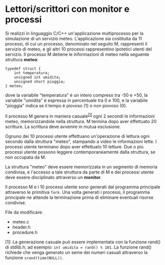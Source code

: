 Lettori/scrittori con monitor e processi
========================================

Si realizzi in linguaggio C/C++ un'applicazione multiprocesso per la
simulazione di un servizio meteo. L'applicazione sia costituita da 11
processi, di cui un processo, denominato nel seguito M, rappresenti il
servizio di meteo, e gli altri 10 processi rappresentino ipotetici
utenti del servizio. Il processo M detiene le informazioni di meteo
nella seguente struttura **meteo**:

    typedef struct {
        int temperatura;
        unsigned int umidita;
        unsigned short pioggia;
    } meteo;

dove la variabile "temperatura" è un intero compreso tra -50 e +50, la
variabile "umidita" è espressa in percentuale tra 0 e 100, e la
variabile "pioggia" indica se il tempo è piovoso (1) o non piovoso (0).

Il processo M genera in maniera casuale<sup>[\[1\]](#footnote1)</sup> ogni 2 secondi le
informazioni meteo, memorizzandole nella struttura. M termina dopo aver
effettuato 20 scritture. La scrittura deve avvenire in mutua esclusione.

Ognuno dei 10 processi utente effettuano un'operazione di lettura ogni
secondo dalla struttura "meteo", stampando a video le informazioni
lette. I processi utente terminano dopo aver effettuato 10 letture. Due
o più processi utente possono leggere contemporaneamente dalla
struttura, se non occupata da M.

La struttura "meteo" deve essere memorizzata in un segmento di memoria
condivisa, e l'accesso a tale struttura da parte di M e dei processi
utente deve essere disciplinato attraverso un **monitor**.

Il processo M e i 10 processi utente sono generati dal programma
principale attraverso le primitiva `fork`. Una volta generati i
processi, il programma principale ne attende la terminazione prima di
eliminare eventuali risorse condivise.

File da modificare:
- meteo.c
- header.h
- procedure.h

<a name="footnote1">[1]</a>: La generazione casuale può essere implementata con la funzione
    rand() di stdlib.h; ad esempio: `int umidita = rand() % 101`. La
    funzione rand() richiede che venga generato un seme dei numeri
    casuali attraverso la funzione `srand(time(NULL))`.
